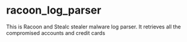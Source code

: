 # racoon_log_parser
This is Racoon and Stealc stealer malware log parser. It retrieves all the compromised accounts and credit cards
